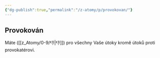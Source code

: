 ```yaml
---
{"dg-publish":true,"permalink":"/z-atomy/p/provokovan/"}
---
```


## Provokován
Máte ([[z_Atomy/0-9/👎\|👎]]) pro všechny Vaše útoky kromě útoků proti provokatérovi.